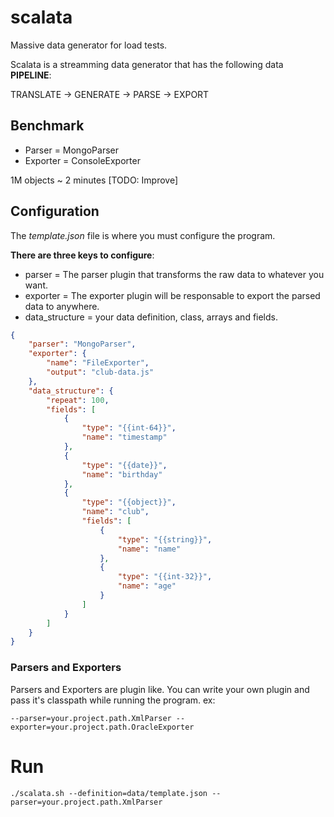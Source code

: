 # scalata
Massive data generator for load tests.

Scalata is a streamming data generator that has the following data __PIPELINE__:

TRANSLATE -> GENERATE -> PARSE -> EXPORT


## Benchmark

* Parser = MongoParser
* Exporter = ConsoleExporter

1M objects ~ 2 minutes [TODO: Improve]

## Configuration

The _template.json_ file is where you must configure the program.

__There are three keys to configure__:

* parser = The parser plugin that transforms the raw data to whatever you want.
* exporter = The exporter plugin will be responsable to export the parsed data to anywhere.
* data_structure = your data definition, class, arrays and fields.

```json
{
    "parser": "MongoParser",
    "exporter": {
        "name": "FileExporter",
        "output": "club-data.js"
    },
    "data_structure": {
        "repeat": 100,
        "fields": [
            {
                "type": "{{int-64}}",
                "name": "timestamp"
            },
            {
                "type": "{{date}}",
                "name": "birthday"
            },
            {
                "type": "{{object}}",
                "name": "club",
                "fields": [
                    {
                        "type": "{{string}}",
                        "name": "name"
                    },
                    {
                        "type": "{{int-32}}",
                        "name": "age"
                    }
                ]
            }
        ]
    }
}

```

### Parsers and Exporters ###

Parsers and Exporters are plugin like. You can write your own plugin and pass it's classpath while running the program.
ex:
```
--parser=your.project.path.XmlParser --exporter=your.project.path.OracleExporter
```

# Run
```
./scalata.sh --definition=data/template.json --parser=your.project.path.XmlParser
```
